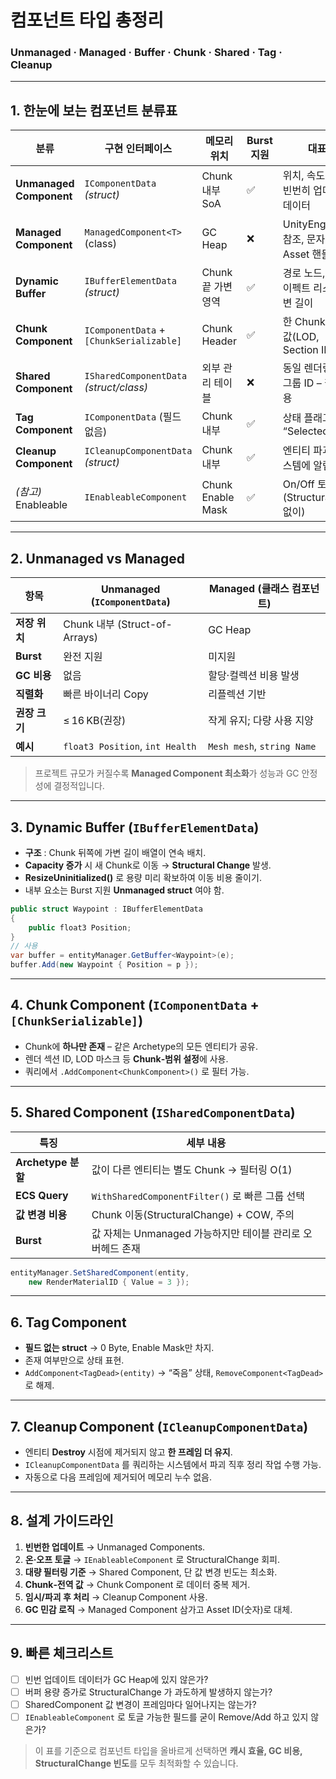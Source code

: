 # 컴포넌트 타입 총정리  
### Unmanaged · Managed · Buffer · Chunk · Shared · Tag · Cleanup
---

## 1. 한눈에 보는 컴포넌트 분류표

| 분류 | 구현 인터페이스 | 메모리 위치 | Burst 지원 | 대표 용도 |
|------|----------------|-------------|-----------|-----------|
| **Unmanaged Component** | `IComponentData` *(struct)* | Chunk 내부 SoA | ✅ | 위치, 속도, 체력 등 빈번히 업데이트되는 데이터 |
| **Managed Component** | `ManagedComponent<T>` (class) | GC Heap | ❌ | UnityEngine 객체 참조, 문자열, 대용량 Asset 핸들 |
| **Dynamic Buffer** | `IBufferElementData` *(struct)* | Chunk 끝 가변 영역 | ✅ | 경로 노드, 인벤토리, 이펙트 리스트 등 가변 길이 |
| **Chunk Component** | `IComponentData` + `[ChunkSerializable]` | Chunk Header | ✅ | 한 Chunk 공통 설정값(LOD, Section ID) |
| **Shared Component** | `ISharedComponentData` *(struct/class)* | 외부 관리 테이블 | ❌ | 동일 렌더링 자료, AI 그룹 ID – 필터링 전용 |
| **Tag Component** | `IComponentData` (필드 없음) | Chunk 내부 | ✅ | 상태 플래그(“Dead”, “Selected”) |
| **Cleanup Component** | `ICleanupComponentData` *(struct)* | Chunk 내부 | ✅ | 엔티티 파괴 직후 시스템에 알림 |
| *(참고)* Enableable | `IEnableableComponent` | Chunk Enable Mask | ✅ | On/Off 토글 (Structural Change 없이) |

---

## 2. Unmanaged vs Managed

| 항목 | Unmanaged (`IComponentData`) | Managed (클래스 컴포넌트) |
|------|---------------------------|--------------------------|
| **저장 위치** | Chunk 내부 (Struct-of-Arrays) | GC Heap |
| **Burst** | 완전 지원 | 미지원 |
| **GC 비용** | 없음 | 할당·컬렉션 비용 발생 |
| **직렬화** | 빠른 바이너리 Copy | 리플렉션 기반 |
| **권장 크기** | ≤ 16 KB(권장) | 작게 유지; 다량 사용 지양 |
| **예시** | `float3 Position`, `int Health` | `Mesh mesh`, `string Name` |

> 프로젝트 규모가 커질수록 **Managed Component 최소화**가 성능과 GC 안정성에 결정적입니다.

---

## 3. Dynamic Buffer (`IBufferElementData`)

* **구조** : Chunk 뒤쪽에 가변 길이 배열이 연속 배치.  
* **Capacity 증가** 시 새 Chunk로 이동 → **Structural Change** 발생.  
* **ResizeUninitialized()** 로 용량 미리 확보하여 이동 비용 줄이기.  
* 내부 요소는 Burst 지원 **Unmanaged struct** 여야 함.

```csharp
public struct Waypoint : IBufferElementData
{
    public float3 Position;
}
// 사용
var buffer = entityManager.GetBuffer<Waypoint>(e);
buffer.Add(new Waypoint { Position = p });
```

---

## 4. Chunk Component (`IComponentData` + `[ChunkSerializable]`)

* Chunk에 **하나만 존재** – 같은 Archetype의 모든 엔티티가 공유.  
* 렌더 섹션 ID, LOD 마스크 등 **Chunk‑범위 설정**에 사용.  
* 쿼리에서 `.AddComponent<ChunkComponent>()` 로 필터 가능.

---

## 5. Shared Component (`ISharedComponentData`)

| 특징 | 세부 내용 |
|------|-----------|
| **Archetype 분할** | 값이 다른 엔티티는 별도 Chunk → 필터링 O(1) |
| **ECS Query** | `WithSharedComponentFilter()` 로 빠른 그룹 선택 |
| **값 변경 비용** | Chunk 이동(StructuralChange) + COW, 주의 |
| **Burst** | 값 자체는 Unmanaged 가능하지만 테이블 관리로 오버헤드 존재 |

```csharp
entityManager.SetSharedComponent(entity,
    new RenderMaterialID { Value = 3 });
```

---

## 6. Tag Component

* **필드 없는 struct** → 0 Byte, Enable Mask만 차지.  
* 존재 여부만으로 상태 표현.  
* `AddComponent<TagDead>(entity)` → “죽음” 상태, `RemoveComponent<TagDead>` 로 해제.

---

## 7. Cleanup Component (`ICleanupComponentData`)

* 엔티티 **Destroy** 시점에 제거되지 않고 **한 프레임 더 유지**.  
* `ICleanupComponentData` 를 쿼리하는 시스템에서 파괴 직후 정리 작업 수행 가능.  
* 자동으로 다음 프레임에 제거되어 메모리 누수 없음.

---

## 8. 설계 가이드라인

1. **빈번한 업데이트** → Unmanaged Components.  
2. **온·오프 토글** → `IEnableableComponent` 로 StructuralChange 회피.  
3. **대량 필터링 기준** → Shared Component, 단 값 변경 빈도는 최소화.  
4. **Chunk‑전역 값** → Chunk Component 로 데이터 중복 제거.  
5. **임시/파괴 후 처리** → Cleanup Component 사용.  
6. **GC 민감 로직** → Managed Component 삼가고 Asset ID(숫자)로 대체.

---

## 9. 빠른 체크리스트

- [ ] 빈번 업데이트 데이터가 GC Heap에 있지 않은가?  
- [ ] 버퍼 용량 증가로 StructuralChange 가 과도하게 발생하지 않는가?  
- [ ] SharedComponent 값 변경이 프레임마다 일어나지는 않는가?  
- [ ] `IEnableableComponent` 로 토글 가능한 필드를 굳이 Remove/Add 하고 있지 않은가?  

> 이 표를 기준으로 컴포넌트 타입을 올바르게 선택하면 **캐시 효율, GC 비용, StructuralChange 빈도**를 모두 최적화할 수 있습니다.
